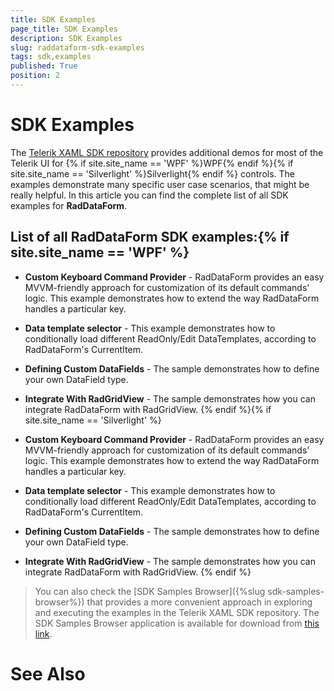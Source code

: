 ```yaml
---
title: SDK Examples
page_title: SDK Examples
description: SDK Examples
slug: raddataform-sdk-examples
tags: sdk,examples
published: True
position: 2
---
```


# SDK Examples



The [Telerik XAML SDK repository](https://github.com/telerik/xaml-sdk/tree/master/) provides additional demos for most of the Telerik UI for {% if site.site_name == 'WPF' %}WPF{% endif %}{% if site.site_name == 'Silverlight' %}Silverlight{% endif %} controls. The examples demonstrate many specific user case scenarios, that might be really helpful. In this article you can find the complete list of all SDK examples for __RadDataForm__.
      

## List of all RadDataForm SDK examples:{% if site.site_name == 'WPF' %}

* __Custom Keyboard Command Provider__ -
                RadDataForm provides an easy MVVM-friendly approach for customization of its default commands' logic. This example demonstrates how to extend the way RadDataForm handles a particular key.
              

* __Data template selector__ - This example demonstrates how to conditionally load different ReadOnly/Edit DataTemplates, according to RadDataForm's CurrentItem.
              

* __Defining Custom DataFields__ -
                The sample demonstrates how to define your own DataField type.
              

* __Integrate With RadGridView__ -
                The sample demonstrates how you can integrate RadDataForm with RadGridView.
              {% endif %}{% if site.site_name == 'Silverlight' %}

* __Custom Keyboard Command Provider__ -
                RadDataForm provides an easy MVVM-friendly approach for customization of its default commands' logic. This example demonstrates how to extend the way RadDataForm handles a particular key.
              

* __Data template selector__ - This example demonstrates how to conditionally load different ReadOnly/Edit DataTemplates, according to RadDataForm's CurrentItem.
              

* __Defining Custom DataFields__ -
                The sample demonstrates how to define your own DataField type.
              

* __Integrate With RadGridView__ -
                The sample demonstrates how you can integrate RadDataForm with RadGridView.
              {% endif %}

>You can also check the [SDK Samples Browser]({%slug sdk-samples-browser%}) that provides a more convenient approach in exploring and executing the examples in the Telerik XAML SDK repository. The SDK Samples Browser application is available for download from [this link](http://demos.telerik.com/xaml-sdkbrowser/).
          

# See Also

